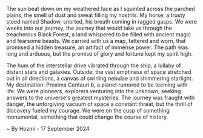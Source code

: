 
The sun beat down on my weathered face as I squinted across the parched plains, the smell of dust and sweat filling my nostrils. My horse, a trusty steed named Shadow, snorted, his breath coming in ragged gasps. We were weeks into our journey, the journey that would take us through the treacherous Black Forest, a land whispered to be filled with ancient magic and fearsome beasts. We carried with us a map, tattered and worn, that promised a hidden treasure, an artifact of immense power. The path was long and arduous, but the promise of glory and fortune kept my spirit high.

The hum of the interstellar drive vibrated through the ship, a lullaby of distant stars and galaxies. Outside, the vast emptiness of space stretched out in all directions, a canvas of swirling nebulae and shimmering starlight. My destination: Proxima Centauri b, a planet rumored to be teeming with life. We were pioneers, explorers venturing into the unknown, seeking answers to the universe's greatest mysteries. The journey was fraught with danger, the unforgiving vacuum of space a constant threat, but the thrill of discovery fueled my courage. We were on the cusp of something monumental, something that could change the course of history. 

~ By Hozmi - 17 September 2024

